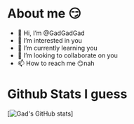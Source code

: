 # About me 😏
- 👋 Hi, I’m @GadGadGad
- 👀 I’m interested in you
- 🌱 I’m currently learning you
- 💞️ I’m looking to collaborate on you
- 📫 How to reach me 😏nah

# Github Stats I guess
[![Gad's GitHub stats](https://github-readme-stats.vercel.app/api?username=GadGadGad&show_icons=true&theme=radical)]
